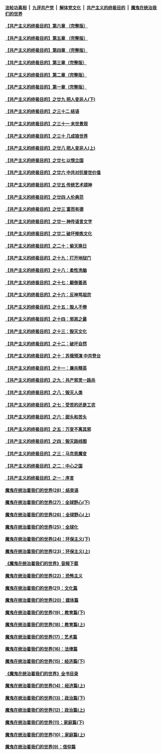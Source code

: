 

####  [法轮功真相](../../../../basic/blob/master/README.md?t=06161702) &nbsp;|&nbsp; [九评共产党](../../../../9ping.md/blob/master/README.md?t=06161702) &nbsp;|&nbsp; [解体党文化](../../../../jtdwh.md/blob/master/README.md?t=06161702)  &nbsp;|&nbsp; [共产主义的终极目的](../../../../gczydzjmd.md/blob/master/README.md?t=06161702) &nbsp;|&nbsp; [魔鬼在统治我们的世界](../../../../mgztzwmdsj.md/blob/master/README.md?t=06161702) 

#### [【共产主义的终极目的】第六章 （完整版）](../pages/nsc422/n11428913.md?t=06161702) 

#### [【共产主义的终极目的】第五章 （完整版）](../pages/nsc422/n11428912.md?t=06161702) 

#### [【共产主义的终极目的】第四章 （完整版）](../pages/nsc422/n11428907.md?t=06161702) 

#### [【共产主义的终极目的】第三章（完整版）](../pages/nsc422/n11428848.md?t=06161702) 

#### [【共产主义的终极目的】第二章（完整版）](../pages/nsc422/n11428831.md?t=06161702) 

#### [【共产主义的终极目的】第一章（完整版）](../pages/nsc422/n11417651.md?t=06161702) 

#### [【共产主义的终极目的】之廿九 把人变非人(下)](../pages/nsc422/n11344140.md?t=06161702) 

#### [【共产主义的终极目的】之三十二 结语](../pages/nsc422/n11360535.md?t=06161702) 

#### [【共产主义的终极目的】之三十一 末世景观](../pages/nsc422/n11351129.md?t=06161702) 

#### [【共产主义的终极目的】之三十 几成狼世界](../pages/nsc422/n11348280.md?t=06161702) 

#### [【共产主义的终极目的】之廿八 把人变非人(上)](../pages/nsc422/n11340492.md?t=06161702) 

#### [【共产主义的终极目的】之廿七 以恨立国](../pages/nsc422/n11336944.md?t=06161702) 

#### [【共产主义的终极目的】之廿六 中共对抗普世价值](../pages/nsc422/n11324785.md?t=06161702) 

#### [【共产主义的终极目的】之廿五 传统艺术颂神](../pages/nsc422/n11296396.md?t=06161702) 

#### [【共产主义的终极目的】之廿四 人伦典范](../pages/nsc422/n11296397.md?t=06161702) 

#### [【共产主义的终极目的】之廿三 富而有德](../pages/nsc422/n11283598.md?t=06161702) 

#### [【共产主义的终极目的】之廿一 神传语言文字](../pages/nsc422/n11263265.md?t=06161702) 

#### [【共产主义的终极目的】之廿二 破坏修炼文化](../pages/nsc422/n11245728.md?t=06161702) 

#### [【共产主义的终极目的】之二十：偷天换日](../pages/nsc422/n11238846.md?t=06161702) 

#### [【共产主义的终极目的】之十九：打开地狱门](../pages/nsc422/n11206376.md?t=06161702) 

#### [【共产主义的终极目的】之十八：柔性洗脑](../pages/nsc422/n11199994.md?t=06161702) 

#### [【共产主义的终极目的】之十七：颠倒善恶](../pages/nsc422/n11179782.md?t=06161702) 

#### [【共产主义的终极目的】之十六：反神骂祖宗](../pages/nsc422/n11166798.md?t=06161702) 

#### [【共产主义的终极目的】之十五：毁人不倦](../pages/nsc422/n11166792.md?t=06161702) 

#### [【共产主义的终极目的】之十四：邪恶之最](../pages/nsc422/n11150249.md?t=06161702) 

#### [【共产主义的终极目的】之十三：毁灭文化](../pages/nsc422/n11135227.md?t=06161702) 

#### [【共产主义的终极目的】之十二：破坏自然](../pages/nsc422/n11135214.md?t=06161702) 

#### [【共产主义的终极目的】之十：苏俄预演 中共登台](../pages/nsc422/n11118424.md?t=06161702) 

#### [【共产主义的终极目的】之十一：屠杀精英](../pages/nsc422/n11118442.md?t=06161702) 

#### [【共产主义的终极目的】之九：共产邪灵一路杀](../pages/nsc422/n11114139.md?t=06161702) 

#### [【共产主义的终极目的】之八：毁灭人类](../pages/nsc422/n11108503.md?t=06161702) 

#### [【共产主义的终极目的】之七：受苦的还是工农](../pages/nsc422/n11101809.md?t=06161702) 

#### [【共产主义的终极目的】之六：甜头和苦头](../pages/nsc422/n11096971.md?t=06161702) 

#### [【共产主义的终极目的】之五：万变不离其邪](../pages/nsc422/n11091285.md?t=06161702) 

#### [【共产主义的终极目的】之四：毁灭路线图](../pages/nsc422/n11086284.md?t=06161702) 

#### [【共产主义的终极目的】之三：马克思魔变](../pages/nsc422/n11061941.md?t=06161702) 

#### [【共产主义的终极目的】之二：中心之国](../pages/nsc422/n11047728.md?t=06161702) 

#### [【共产主义的终极目的】之一：序言](../pages/nsc422/n11086077.md?t=06161702) 

#### [魔鬼在统治着我们的世界(28)：结束语](../pages/nsc422/n10936246.md?t=06161702) 

#### [魔鬼在统治着我们的世界(27)：全球野心(下)](../pages/nsc422/n10928319.md?t=06161702) 

#### [魔鬼在统治着我们的世界(26)：全球野心(上)](../pages/nsc422/n10900318.md?t=06161702) 

#### [魔鬼在统治着我们的世界(25)：全球化](../pages/nsc422/n10788205.md?t=06161702) 

#### [魔鬼在统治着我们的世界(24)：环保主义(下)](../pages/nsc422/n10695307.md?t=06161702) 

#### [魔鬼在统治着我们的世界(23)：环保主义(上)](../pages/nsc422/n10688613.md?t=06161702) 

#### [《魔鬼在统治着我们的世界》音频下载](../pages/nsc422/n10635553.md?t=06161702) 

#### [魔鬼在统治着我们的世界(22)：恐怖主义](../pages/nsc422/n10614727.md?t=06161702) 

#### [魔鬼在统治着我们的世界(21)：文化篇](../pages/nsc422/n10597706.md?t=06161702) 

#### [魔鬼在统治着我们的世界(20)：媒体篇](../pages/nsc422/n10586579.md?t=06161702) 

#### [魔鬼在统治着我们的世界(19)：教育篇(下)](../pages/nsc422/n10564808.md?t=06161702) 

#### [魔鬼在统治着我们的世界(18)：教育篇(上)](../pages/nsc422/n10526970.md?t=06161702) 

#### [魔鬼在统治着我们的世界(17)：艺术篇](../pages/nsc422/n10499093.md?t=06161702) 

#### [魔鬼在统治着我们的世界(16)：法律篇](../pages/nsc422/n10485969.md?t=06161702) 

#### [魔鬼在统治着我们的世界(15)：经济篇(下)](../pages/nsc422/n10469975.md?t=06161702) 

#### [《魔鬼在统治着我们的世界》全书目录](../pages/nsc422/n10464261.md?t=06161702) 

#### [魔鬼在统治着我们的世界(14)：经济篇(上)](../pages/nsc422/n10457370.md?t=06161702) 

#### [魔鬼在统治着我们的世界(13)：政治篇(下)](../pages/nsc422/n10448270.md?t=06161702) 

#### [魔鬼在统治着我们的世界(12)：政治篇(上)](../pages/nsc422/n10444576.md?t=06161702) 

#### [魔鬼在统治着我们的世界(11)：家庭篇(下)](../pages/nsc422/n10440961.md?t=06161702) 

#### [魔鬼在统治着我们的世界(10)：家庭篇(上)](../pages/nsc422/n10435448.md?t=06161702) 

#### [魔鬼在统治着我们的世界(9)：信仰篇](../pages/nsc422/n10432159.md?t=06161702) 

